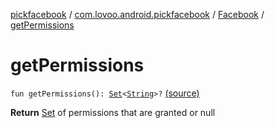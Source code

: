[pickfacebook](../../index.md) / [com.lovoo.android.pickfacebook](../index.md) / [Facebook](index.md) / [getPermissions](./get-permissions.md)

# getPermissions

`fun getPermissions(): `[`Set`](https://kotlinlang.org/api/latest/jvm/stdlib/kotlin.collections/-set/index.html)`<`[`String`](https://kotlinlang.org/api/latest/jvm/stdlib/kotlin/-string/index.html)`>?` [(source)](https://github.com/lovoo/android-pickpic/blob/master/pickfacebook/src/main/kotlin/com/lovoo/android/pickfacebook/Facebook.kt#L171)

**Return**
[Set](https://kotlinlang.org/api/latest/jvm/stdlib/kotlin.collections/-set/index.html) of permissions that are granted or null


